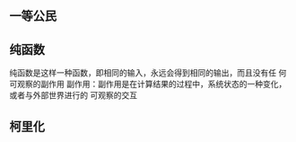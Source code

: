 ## 一等公民

## 纯函数
纯函数是这样一种函数，即相同的输入，永远会得到相同的输出，而且没有任 何可观察的副作用
副作用：副作用是在计算结果的过程中，系统状态的一种变化，或者与外部世界进行的 可观察的交互
## 柯里化